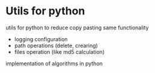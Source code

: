 Utils for python
====================

utils for python to reduce copy pasting same functionality
- logging configuration
- path operations (delete, crearing)
- files operation (like md5 calculation)

implementation of algorithms in python